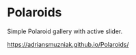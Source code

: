 # Polaroids
Simple Polaroid gallery with active slider.

https://adriansmuzniak.github.io/Polaroids/